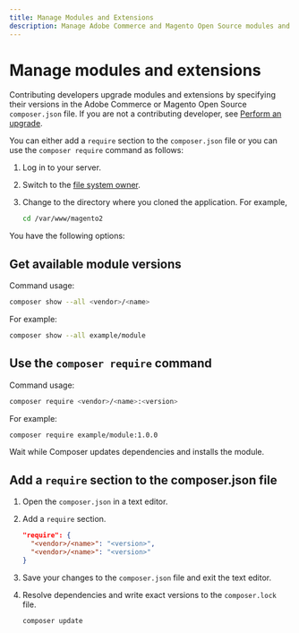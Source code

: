 ```yaml
---
title: Manage Modules and Extensions
description: Manage Adobe Commerce and Magento Open Source modules and extensions using the command-line interface and Composer package manager.
---
```


# Manage modules and extensions

Contributing developers upgrade modules and extensions by specifying their versions in the Adobe Commerce or Magento Open Source `composer.json` file. If you are not a contributing developer, see [Perform an upgrade](../implementation/perform-upgrade.md).

You can either add a `require` section to the `composer.json` file or you can use the `composer require` command as follows:

1. Log in to your server.
1. Switch to the [file system owner](https://devdocs.magento.com/guides/v2.4/install-gde/prereq/file-sys-perms-over.html).
1. Change to the directory where you cloned the application. For example,

   ```bash
   cd /var/www/magento2
   ```

You have the following options:

## Get available module versions

Command usage:

```bash
composer show --all <vendor>/<name>
```

For example:

```bash
composer show --all example/module
```

## Use the `composer require` command

Command usage:

```bash
composer require <vendor>/<name>:<version>
```

For example:

```bash
composer require example/module:1.0.0
```

Wait while Composer updates dependencies and installs the module.

## Add a `require` section to the composer.json file

1. Open the `composer.json` in a text editor.

1. Add a `require` section.

   ```json
   "require": {
     "<vendor>/<name>": "<version>",
     "<vendor>/<name>": "<version>"
   }
   ```

1. Save your changes to the `composer.json` file and exit the text editor.

1. Resolve dependencies and write exact versions to the `composer.lock` file. 

   ```bash
   composer update
   ```
